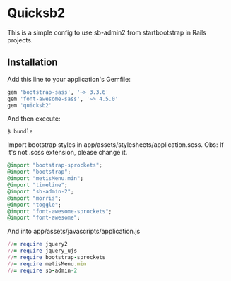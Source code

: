 # Quicksb2

This is a simple config to use sb-admin2 from startbootstrap in Rails projects.

## Installation

Add this line to your application's Gemfile:

```ruby
gem 'bootstrap-sass', '~> 3.3.6'
gem 'font-awesome-sass', '~> 4.5.0'
gem 'quicksb2'
```

And then execute:

    $ bundle


Import bootstrap styles in app/assets/stylesheets/application.scss. Obs: If it's not .scss extension, please change it.

```ruby
@import "bootstrap-sprockets";
@import "bootstrap";
@import "metisMenu.min";
@import "timeline";
@import "sb-admin-2";
@import "morris";
@import "toggle";
@import "font-awesome-sprockets";
@import "font-awesome";
```
And into app/assets/javascripts/application.js

```ruby
//= require jquery2
//= require jquery_ujs
//= require bootstrap-sprockets
//= require metisMenu.min
//= require sb-admin-2
```

